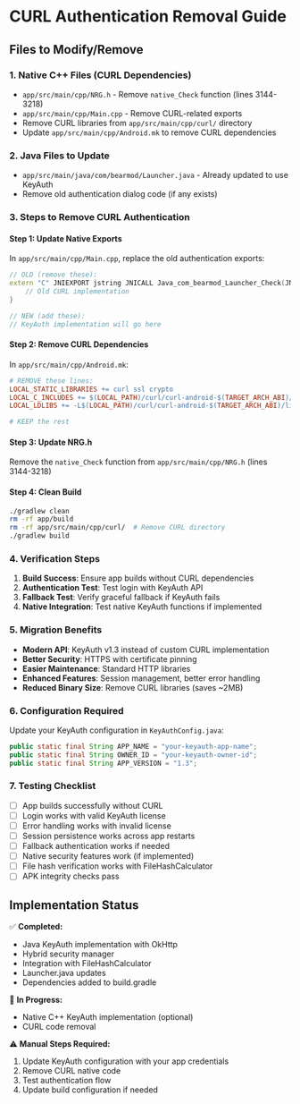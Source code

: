 # CURL Authentication Removal Guide

## Files to Modify/Remove

### 1. Native C++ Files (CURL Dependencies)
- `app/src/main/cpp/NRG.h` - Remove `native_Check` function (lines 3144-3218)
- `app/src/main/cpp/Main.cpp` - Remove CURL-related exports 
- Remove CURL libraries from `app/src/main/cpp/curl/` directory
- Update `app/src/main/cpp/Android.mk` to remove CURL dependencies

### 2. Java Files to Update
- `app/src/main/java/com/bearmod/Launcher.java` - Already updated to use KeyAuth
- Remove old authentication dialog code (if any exists)

### 3. Steps to Remove CURL Authentication

#### Step 1: Update Native Exports
In `app/src/main/cpp/Main.cpp`, replace the old authentication exports:

```cpp
// OLD (remove these):
extern "C" JNIEXPORT jstring JNICALL Java_com_bearmod_Launcher_Check(JNIEnv *env, jclass clazz, jobject mContext, jstring mUserKey) {
    // Old CURL implementation
}

// NEW (add these):
// KeyAuth implementation will go here
```

#### Step 2: Remove CURL Dependencies
In `app/src/main/cpp/Android.mk`:

```makefile
# REMOVE these lines:
LOCAL_STATIC_LIBRARIES += curl ssl crypto
LOCAL_C_INCLUDES += $(LOCAL_PATH)/curl/curl-android-$(TARGET_ARCH_ABI)/include
LOCAL_LDLIBS += -L$(LOCAL_PATH)/curl/curl-android-$(TARGET_ARCH_ABI)/lib -lcurl

# KEEP the rest
```

#### Step 3: Update NRG.h
Remove the `native_Check` function from `app/src/main/cpp/NRG.h` (lines 3144-3218)

#### Step 4: Clean Build
```bash
./gradlew clean
rm -rf app/build
rm -rf app/src/main/cpp/curl/  # Remove CURL directory
./gradlew build
```

### 4. Verification Steps

1. **Build Success**: Ensure app builds without CURL dependencies
2. **Authentication Test**: Test login with KeyAuth API
3. **Fallback Test**: Verify graceful fallback if KeyAuth fails
4. **Native Integration**: Test native KeyAuth functions if implemented

### 5. Migration Benefits

- **Modern API**: KeyAuth v1.3 instead of custom CURL implementation
- **Better Security**: HTTPS with certificate pinning
- **Easier Maintenance**: Standard HTTP libraries
- **Enhanced Features**: Session management, better error handling
- **Reduced Binary Size**: Remove CURL libraries (saves ~2MB)

### 6. Configuration Required

Update your KeyAuth configuration in `KeyAuthConfig.java`:

```java
public static final String APP_NAME = "your-keyauth-app-name";
public static final String OWNER_ID = "your-keyauth-owner-id";  
public static final String APP_VERSION = "1.3";
```

### 7. Testing Checklist

- [ ] App builds successfully without CURL
- [ ] Login works with valid KeyAuth license
- [ ] Error handling works with invalid license  
- [ ] Session persistence works across app restarts
- [ ] Fallback authentication works if needed
- [ ] Native security features work (if implemented)
- [ ] File hash verification works with FileHashCalculator
- [ ] APK integrity checks pass

## Implementation Status

✅ **Completed:**
- Java KeyAuth implementation with OkHttp
- Hybrid security manager
- Integration with FileHashCalculator
- Launcher.java updates
- Dependencies added to build.gradle

🔄 **In Progress:**
- Native C++ KeyAuth implementation (optional)
- CURL code removal

⚠️ **Manual Steps Required:**
1. Update KeyAuth configuration with your app credentials
2. Remove CURL native code
3. Test authentication flow
4. Update build configuration if needed 